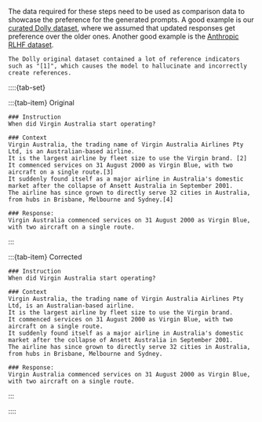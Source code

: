 The data required for these steps need to be used as comparison data to showcase the preference for the generated prompts. A good example is our [curated Dolly dataset](https://huggingface.co/datasets/argilla/databricks-dolly-15k-curated-en), where we assumed that updated responses get preference over the older ones. Another good example is the [Anthropic RLHF dataset](https://huggingface.co/datasets/Anthropic/hh-rlhf).

```{note}
The Dolly original dataset contained a lot of reference indicators such as "[1]", which causes the model to hallucinate and incorrectly create references.
```

::::{tab-set}

:::{tab-item} Original

```
### Instruction
When did Virgin Australia start operating?

### Context
Virgin Australia, the trading name of Virgin Australia Airlines Pty Ltd, is an Australian-based airline.
It is the largest airline by fleet size to use the Virgin brand. [2]
It commenced services on 31 August 2000 as Virgin Blue, with two aircraft on a single route.[3]
It suddenly found itself as a major airline in Australia's domestic market after the collapse of Ansett Australia in September 2001.
The airline has since grown to directly serve 32 cities in Australia, from hubs in Brisbane, Melbourne and Sydney.[4]

### Response:
Virgin Australia commenced services on 31 August 2000 as Virgin Blue, with two aircraft on a single route.
```

:::

:::{tab-item} Corrected

```
### Instruction
When did Virgin Australia start operating?

### Context
Virgin Australia, the trading name of Virgin Australia Airlines Pty Ltd, is an Australian-based airline.
It is the largest airline by fleet size to use the Virgin brand.
It commenced services on 31 August 2000 as Virgin Blue, with two aircraft on a single route.
It suddenly found itself as a major airline in Australia's domestic market after the collapse of Ansett Australia in September 2001.
The airline has since grown to directly serve 32 cities in Australia, from hubs in Brisbane, Melbourne and Sydney.

### Response:
Virgin Australia commenced services on 31 August 2000 as Virgin Blue, with two aircraft on a single route.
```

:::

::::
